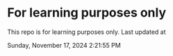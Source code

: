 # For learning purposes only
This repo is for learning purposes only.
Last updated at

Sunday, November 17, 2024 2:21:55 PM

